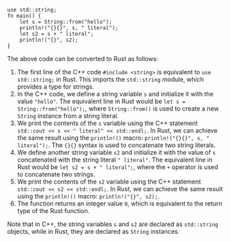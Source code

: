 ```
use std::string;
fn main() {
    let s = String::from("hello");
    println!("{}{}", s, " literal");
    let s2 = s + " literal";
    println!("{}", s2);
}
```
The above code can be converted to Rust as follows:

1. The first line of the C++ code `#include <string>` is equivalent to `use std::string;` in Rust. This imports the `std::string` module, which provides a type for strings.
2. In the C++ code, we define a string variable `s` and initialize it with the value `"hello"`. The equivalent line in Rust would be `let s = String::from("hello");`, where `String::from()` is used to create a new `String` instance from a string literal.
3. We print the contents of the `s` variable using the C++ statement `std::cout << s << " literal" << std::endl;`. In Rust, we can achieve the same result using the `println!()` macro: `println!("{}{}", s, " literal");`. The `{}{}` syntax is used to concatenate two string literals.
4. We define another string variable `s2` and initialize it with the value of `s` concatenated with the string literal `" literal"`. The equivalent line in Rust would be `let s2 = s + " literal";`, where the `+` operator is used to concatenate two strings.
5. We print the contents of the `s2` variable using the C++ statement `std::cout << s2 << std::endl;`. In Rust, we can achieve the same result using the `println!()` macro: `println!("{}", s2);`.
6. The function returns an integer value `0`, which is equivalent to the return type of the Rust function.

Note that in C++, the string variables `s` and `s2` are declared as `std::string` objects, while in Rust, they are declared as `String` instances.
